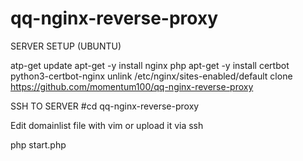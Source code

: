 # qq-nginx-reverse-proxy

SERVER SETUP (UBUNTU)

atp-get update
apt-get -y install nginx php 
apt-get -y install certbot python3-certbot-nginx 
unlink /etc/nginx/sites-enabled/default
clone https://github.com/momentum100/qq-nginx-reverse-proxy

SSH TO SERVER
#cd qq-nginx-reverse-proxy

Edit domainlist file with vim or upload it via ssh

php start.php
